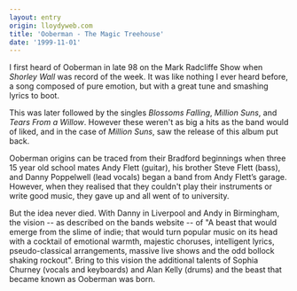 ```yaml
---
layout: entry
origin: lloydyweb.com
title: 'Ooberman - The Magic Treehouse'
date: '1999-11-01'
---
```

I first heard of Ooberman in late 98 on the Mark Radcliffe Show when <cite>Shorley Wall</cite> was record of the week. It was like nothing I ever heard before, a song composed of pure emotion, but with a great tune and smashing lyrics to boot.

This was later followed by the singles <cite>Blossoms Falling</cite>, <cite>Million Suns</cite>, and <cite>Tears From a Willow</cite>. However these weren't as big a hits as the band would of liked, and in the case of <cite>Million Suns</cite>, saw the release of this album put back.

Ooberman origins can be traced from their Bradford beginnings when three 15 year old school mates Andy Flett (guitar), his brother Steve Flett (bass), and Danny Poppelwell (lead vocals) began a band from Andy Flett’s garage. However, when they realised that they couldn't play their instruments or write good music, they gave up and all went of to university.

But the idea never died. With Danny in Liverpool and Andy in Birmingham, the vision -- as described on the bands website -- of "A beast that would emerge from the slime of indie; that would turn popular music on its head with a cocktail of emotional warmth, majestic choruses, intelligent lyrics, pseudo-classical arrangements, massive live shows and the odd bollock shaking rockout". Bring to this vision the additional talents of Sophia Churney (vocals and keyboards) and Alan Kelly (drums) and the beast that became known as Ooberman was born.
